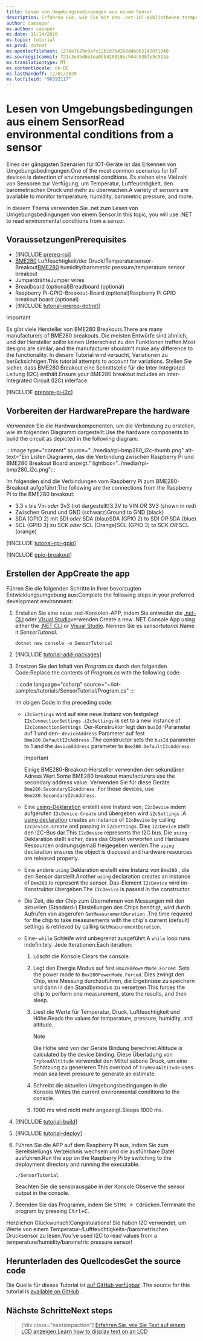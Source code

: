 ```yaml
---
title: Lesen von Umgebungsbedingungen aus einem Sensor
description: Erfahren Sie, wie Sie mit den .net-IOT-Bibliotheken termperklsie, barometrischen Druck und Luftfeuchtigkeit lesen können.
author: camsoper
ms.author: casoper
ms.date: 11/14/2020
ms.topic: tutorial
ms.prod: dotnet
ms.openlocfilehash: 1270e7629e9afc12b1d76d260d4b8b51428f1040
ms.sourcegitcommit: 721c3e4bdbb1ea0bb420818ec944c538fe5c513a
ms.translationtype: MT
ms.contentlocale: de-DE
ms.lasthandoff: 12/01/2020
ms.locfileid: "96592117"
---
```

# <a name="read-environmental-conditions-from-a-sensor"></a><span data-ttu-id="e1d2e-103">Lesen von Umgebungsbedingungen aus einem Sensor</span><span class="sxs-lookup"><span data-stu-id="e1d2e-103">Read environmental conditions from a sensor</span></span>

<span data-ttu-id="e1d2e-104">Eines der gängigsten Szenarien für IOT-Geräte ist das Erkennen von Umgebungsbedingungen.</span><span class="sxs-lookup"><span data-stu-id="e1d2e-104">One of the most common scenarios for IoT devices is detection of environmental conditions.</span></span> <span data-ttu-id="e1d2e-105">Es stehen eine Vielzahl von Sensoren zur Verfügung, um Temperatur, Luftfeuchtigkeit, den barometrischen Druck und mehr zu überwachen.</span><span class="sxs-lookup"><span data-stu-id="e1d2e-105">A variety of sensors are available to monitor temperature, humidity, barometric pressure, and more.</span></span>

<span data-ttu-id="e1d2e-106">In diesem Thema verwenden Sie .net zum Lesen von Umgebungsbedingungen von einem Sensor.</span><span class="sxs-lookup"><span data-stu-id="e1d2e-106">In this topic, you will use .NET to read environmental conditions from a sensor.</span></span>

## <a name="prerequisites"></a><span data-ttu-id="e1d2e-107">Voraussetzungen</span><span class="sxs-lookup"><span data-stu-id="e1d2e-107">Prerequisites</span></span>

- [!INCLUDE [prereq-rpi](../includes/prereq-rpi.md)]
- <span data-ttu-id="e1d2e-108">[BME280](https://learn.adafruit.com/adafruit-bme280-humidity-barometric-pressure-temperature-sensor-breakout) <span class="docon docon-navigate-external x-hidden-focus"></span> Luftfeuchtigkeit/der Druck/Temperatursensor-Breakout</span><span class="sxs-lookup"><span data-stu-id="e1d2e-108">[BME280](https://learn.adafruit.com/adafruit-bme280-humidity-barometric-pressure-temperature-sensor-breakout) <span class="docon docon-navigate-external x-hidden-focus"></span> humidity/barometric pressure/temperature sensor breakout</span></span>
- <span data-ttu-id="e1d2e-109">Jumperdrähte</span><span class="sxs-lookup"><span data-stu-id="e1d2e-109">Jumper wires</span></span>
- <span data-ttu-id="e1d2e-110">Breadboard (optional)</span><span class="sxs-lookup"><span data-stu-id="e1d2e-110">Breadboard (optional)</span></span>
- <span data-ttu-id="e1d2e-111">Raspberry Pi-GPIO-Breakout-Board (optional)</span><span class="sxs-lookup"><span data-stu-id="e1d2e-111">Raspberry Pi GPIO breakout board (optional)</span></span>
- [!INCLUDE [tutorial-prereq-dotnet](../includes/tutorial-prereq-dotnet.md)]

> [!IMPORTANT]
> <span data-ttu-id="e1d2e-112">Es gibt viele Hersteller von BME280 Breakouts.</span><span class="sxs-lookup"><span data-stu-id="e1d2e-112">There are many manufacturers of BME280 breakouts.</span></span> <span data-ttu-id="e1d2e-113">Die meisten Entwürfe sind ähnlich, und der Hersteller sollte keinen Unterschied zu den Funktionen treffen.</span><span class="sxs-lookup"><span data-stu-id="e1d2e-113">Most designs are similar, and the manufacturer shouldn't make any difference to the functionality.</span></span> <span data-ttu-id="e1d2e-114">In diesem Tutorial wird versucht, Variationen zu berücksichtigen.</span><span class="sxs-lookup"><span data-stu-id="e1d2e-114">This tutorial attempts to account for variations.</span></span> <span data-ttu-id="e1d2e-115">Stellen Sie sicher, dass BME280 Breakout eine Schnittstelle für die Inter-Integrated Leitung (I2C) enthält.</span><span class="sxs-lookup"><span data-stu-id="e1d2e-115">Ensure your BME280 breakout includes an Inter-Integrated Circuit (I2C) interface.</span></span>

[!INCLUDE [prepare-pi-i2c](../includes/prepare-pi-i2c.md)]

## <a name="prepare-the-hardware"></a><span data-ttu-id="e1d2e-116">Vorbereiten der Hardware</span><span class="sxs-lookup"><span data-stu-id="e1d2e-116">Prepare the hardware</span></span>

<span data-ttu-id="e1d2e-117">Verwenden Sie die Hardwarekomponenten, um die Verbindung zu erstellen, wie im folgenden Diagramm dargestellt:</span><span class="sxs-lookup"><span data-stu-id="e1d2e-117">Use the hardware components to build the circuit as depicted in the following diagram:</span></span>

:::image type="content" source="../media/rpi-bmp280_i2c-thumb.png" alt-text="Ein Listen Diagramm, das die Verbindung zwischen Raspberry Pi und BME280 Breakout Board anzeigt." lightbox="../media/rpi-bmp280_i2c.png":::

<span data-ttu-id="e1d2e-119">Im folgenden sind die Verbindungen vom Raspberry Pi zum BME280-Breakout aufgeführt:</span><span class="sxs-lookup"><span data-stu-id="e1d2e-119">The following are the connections from the Raspberry Pi to the BME280 breakout:</span></span>

- <span data-ttu-id="e1d2e-120">3.3 v bis Vin *oder* 3v3 (rot dargestellt)</span><span class="sxs-lookup"><span data-stu-id="e1d2e-120">3.3V to VIN *OR* 3V3 (shown in red)</span></span>
- <span data-ttu-id="e1d2e-121">Zwischen Grund und GND (schwarz)</span><span class="sxs-lookup"><span data-stu-id="e1d2e-121">Ground to GND (black)</span></span>
- <span data-ttu-id="e1d2e-122">SDA (GPIO 2) mit SDI *oder* SDA (blau)</span><span class="sxs-lookup"><span data-stu-id="e1d2e-122">SDA (GPIO 2) to SDI *OR* SDA (blue)</span></span>
- <span data-ttu-id="e1d2e-123">SCL (GPIO 3) zu SCK *oder* SCL (Orange)</span><span class="sxs-lookup"><span data-stu-id="e1d2e-123">SCL (GPIO 3) to SCK *OR* SCL (orange)</span></span>

[!INCLUDE [tutorial-rpi-gpio](../includes/tutorial-rpi-gpio.md)]

[!INCLUDE [gpio-breakout](../includes/gpio-breakout.md)]

## <a name="create-the-app"></a><span data-ttu-id="e1d2e-124">Erstellen der App</span><span class="sxs-lookup"><span data-stu-id="e1d2e-124">Create the app</span></span>

<span data-ttu-id="e1d2e-125">Führen Sie die folgenden Schritte in Ihrer bevorzugten Entwicklungsumgebung aus:</span><span class="sxs-lookup"><span data-stu-id="e1d2e-125">Complete the following steps in your preferred development environment:</span></span>

1. <span data-ttu-id="e1d2e-126">Erstellen Sie eine neue .net-Konsolen-APP, indem Sie entweder die [.net-CLI](../../core/tools/dotnet-new.md) oder [Visual Studio](../../core/tutorials/with-visual-studio.md)verwenden.</span><span class="sxs-lookup"><span data-stu-id="e1d2e-126">Create a new .NET Console App using either the [.NET CLI](../../core/tools/dotnet-new.md) or [Visual Studio](../../core/tutorials/with-visual-studio.md).</span></span> <span data-ttu-id="e1d2e-127">Nennen Sie es *sensortutorial*.</span><span class="sxs-lookup"><span data-stu-id="e1d2e-127">Name it *SensorTutorial*.</span></span>

    ```dotnetcli
    dotnet new console -o SensorTutorial
    ```

1. [!INCLUDE [tutorial-add-packages](../includes/tutorial-add-packages.md)]
1. <span data-ttu-id="e1d2e-128">Ersetzen Sie den Inhalt von *Program.cs* durch den folgenden Code:</span><span class="sxs-lookup"><span data-stu-id="e1d2e-128">Replace the contents of *Program.cs* with the following code:</span></span>

    :::code language="csharp" source="~/iot-samples/tutorials/SensorTutorial/Program.cs" :::

    <span data-ttu-id="e1d2e-129">Im obigen Code:</span><span class="sxs-lookup"><span data-stu-id="e1d2e-129">In the preceding code:</span></span>

    - <span data-ttu-id="e1d2e-130">`i2cSettings` wird auf eine neue Instanz von festgelegt `I2cConnectionSettings` .</span><span class="sxs-lookup"><span data-stu-id="e1d2e-130">`i2cSettings` is set to a new instance of `I2cConnectionSettings`.</span></span> <span data-ttu-id="e1d2e-131">Der-Konstruktor legt den `busId` -Parameter auf 1 und den- `deviceAddress` Parameter auf fest `Bme280.DefaultI2cAddress` .</span><span class="sxs-lookup"><span data-stu-id="e1d2e-131">The constructor sets the `busId` parameter to 1 and the `deviceAddress` parameter to `Bme280.DefaultI2cAddress`.</span></span>

        > [!IMPORTANT]
        > <span data-ttu-id="e1d2e-132">Einige BME280-Breakout-Hersteller verwenden den sekundären Adress Wert.</span><span class="sxs-lookup"><span data-stu-id="e1d2e-132">Some BME280 breakout manufacturers use the secondary address value.</span></span> <span data-ttu-id="e1d2e-133">Verwenden Sie für diese Geräte `Bme280.SecondaryI2cAddress` .</span><span class="sxs-lookup"><span data-stu-id="e1d2e-133">For those devices, use `Bme280.SecondaryI2cAddress`.</span></span>

    - <span data-ttu-id="e1d2e-134">Eine [using-Deklaration](../../csharp/whats-new/csharp-8.md#using-declarations) erstellt eine Instanz von, `I2cDevice` indem aufgerufen `I2cDevice.Create` und übergeben wird `i2cSettings` .</span><span class="sxs-lookup"><span data-stu-id="e1d2e-134">A [using declaration](../../csharp/whats-new/csharp-8.md#using-declarations) creates an instance of `I2cDevice` by calling `I2cDevice.Create` and passing in `i2cSettings`.</span></span> <span data-ttu-id="e1d2e-135">Dies `I2cDevice` stellt den I2C-Bus dar.</span><span class="sxs-lookup"><span data-stu-id="e1d2e-135">This `I2cDevice` represents the I2C bus.</span></span> <span data-ttu-id="e1d2e-136">Die `using` -Deklaration stellt sicher, dass das Objekt verworfen und Hardware Ressourcen ordnungsgemäß freigegeben werden.</span><span class="sxs-lookup"><span data-stu-id="e1d2e-136">The `using` declaration ensures the object is disposed and hardware resources are released properly.</span></span>
    - <span data-ttu-id="e1d2e-137">Eine andere `using` Deklaration erstellt eine Instanz von `Bme280` , die den Sensor darstellt.</span><span class="sxs-lookup"><span data-stu-id="e1d2e-137">Another `using` declaration creates an instance of `Bme280` to represent the sensor.</span></span> <span data-ttu-id="e1d2e-138">Das-Element `I2cDevice` wird im-Konstruktor übergeben.</span><span class="sxs-lookup"><span data-stu-id="e1d2e-138">The `I2cDevice` is passed in the constructor.</span></span>
    - <span data-ttu-id="e1d2e-139">Die Zeit, die der Chip zum Übernehmen von Messungen mit den aktuellen (Standard-) Einstellungen des Chips benötigt, wird durch Aufrufen von abgerufen `GetMeasurementDuration` .</span><span class="sxs-lookup"><span data-stu-id="e1d2e-139">The time required for the chip to take measurements with the chip's current (default) settings is retrieved by calling `GetMeasurementDuration`.</span></span>
    - <span data-ttu-id="e1d2e-140">Eine- `while` Schleife wird unbegrenzt ausgeführt.</span><span class="sxs-lookup"><span data-stu-id="e1d2e-140">A `while` loop runs indefinitely.</span></span> <span data-ttu-id="e1d2e-141">Jede Iterationen:</span><span class="sxs-lookup"><span data-stu-id="e1d2e-141">Each iteration:</span></span>
        1. <span data-ttu-id="e1d2e-142">Löscht die Konsole.</span><span class="sxs-lookup"><span data-stu-id="e1d2e-142">Clears the console.</span></span>
        1. <span data-ttu-id="e1d2e-143">Legt den Energie Modus auf fest `Bmx280PowerMode.Forced` .</span><span class="sxs-lookup"><span data-stu-id="e1d2e-143">Sets the power mode to `Bmx280PowerMode.Forced`.</span></span> <span data-ttu-id="e1d2e-144">Dies zwingt den Chip, eine Messung durchzuführen, die Ergebnisse zu speichern und dann in den Standbymodus zu versetzen.</span><span class="sxs-lookup"><span data-stu-id="e1d2e-144">This forces the chip to perform one measurement, store the results, and then sleep.</span></span>
        1. <span data-ttu-id="e1d2e-145">Liest die Werte für Temperatur, Druck, Luftfeuchtigkeit und Höhe.</span><span class="sxs-lookup"><span data-stu-id="e1d2e-145">Reads the values for temperature, pressure, humidity, and altitude.</span></span>

            > [!NOTE]
            > <span data-ttu-id="e1d2e-146">Die Höhe wird von der Geräte Bindung berechnet.</span><span class="sxs-lookup"><span data-stu-id="e1d2e-146">Altitude is calculated by the device binding.</span></span> <span data-ttu-id="e1d2e-147">Diese Überladung von `TryReadAltitude` verwendet den Mittel sebene Druck, um eine Schätzung zu generieren.</span><span class="sxs-lookup"><span data-stu-id="e1d2e-147">This overload of `TryReadAltitude` uses mean sea level pressure to generate an estimate.</span></span>

        1. <span data-ttu-id="e1d2e-148">Schreibt die aktuellen Umgebungsbedingungen in die Konsole.</span><span class="sxs-lookup"><span data-stu-id="e1d2e-148">Writes the current environmental conditions to the console.</span></span>
        1. <span data-ttu-id="e1d2e-149">1000 ms wird nicht mehr angezeigt.</span><span class="sxs-lookup"><span data-stu-id="e1d2e-149">Sleeps 1000 ms.</span></span>

1. [!INCLUDE [tutorial-build](../includes/tutorial-build.md)]
1. [!INCLUDE [tutorial-deploy](../includes/tutorial-deploy.md)]
1. <span data-ttu-id="e1d2e-150">Führen Sie die APP auf dem Raspberry Pi aus, indem Sie zum Bereitstellungs Verzeichnis wechseln und die ausführbare Datei ausführen.</span><span class="sxs-lookup"><span data-stu-id="e1d2e-150">Run the app on the Raspberry Pi by switching to the deployment directory and running the executable.</span></span>

    ```bash
    ./SensorTutorial
    ```

    <span data-ttu-id="e1d2e-151">Beachten Sie die sensorausgabe in der Konsole.</span><span class="sxs-lookup"><span data-stu-id="e1d2e-151">Observe the sensor output in the console.</span></span>

1. <span data-ttu-id="e1d2e-152">Beenden Sie das Programm, indem Sie <kbd>STRG + C</kbd>drücken.</span><span class="sxs-lookup"><span data-stu-id="e1d2e-152">Terminate the program by pressing <kbd>Ctrl+C</kbd>.</span></span>

<span data-ttu-id="e1d2e-153">Herzlichen Glückwunsch!</span><span class="sxs-lookup"><span data-stu-id="e1d2e-153">Congratulations!</span></span> <span data-ttu-id="e1d2e-154">Sie haben I2C verwendet, um Werte von einem Temperatur-/Luftfeuchtigkeits-/barometrischen Drucksensor zu lesen.</span><span class="sxs-lookup"><span data-stu-id="e1d2e-154">You've used I2C to read values from a temperature/humidity/barometric pressure sensor!</span></span>

## <a name="get-the-source-code"></a><span data-ttu-id="e1d2e-155">Herunterladen des Quellcodes</span><span class="sxs-lookup"><span data-stu-id="e1d2e-155">Get the source code</span></span>

<span data-ttu-id="e1d2e-156">Die Quelle für dieses Tutorial ist [auf GitHub verfügbar](https://github.com/MicrosoftDocs/dotnet-iot-assets/tree/master/tutorials/SensorTutorial) <span class="docon docon-navigate-external x-hidden-focus"></span> .</span><span class="sxs-lookup"><span data-stu-id="e1d2e-156">The source for this tutorial is [available on GitHub](https://github.com/MicrosoftDocs/dotnet-iot-assets/tree/master/tutorials/SensorTutorial) <span class="docon docon-navigate-external x-hidden-focus"></span>.</span></span>

## <a name="next-steps"></a><span data-ttu-id="e1d2e-157">Nächste Schritte</span><span class="sxs-lookup"><span data-stu-id="e1d2e-157">Next steps</span></span>

> [!div class="nextstepaction"]
> [<span data-ttu-id="e1d2e-158">Erfahren Sie, wie Sie Text auf einem LCD anzeigen.</span><span class="sxs-lookup"><span data-stu-id="e1d2e-158">Learn how to display text on an LCD</span></span>](../tutorials/lcd-display.md)
